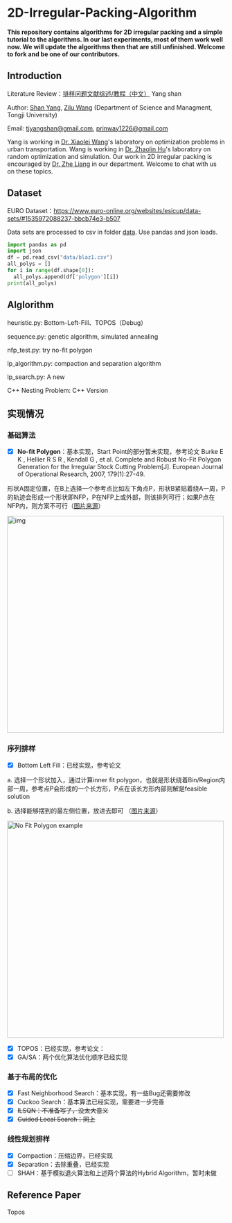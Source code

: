 # 2D-Irregular-Packing-Algorithm

**This repository contains algorithms for 2D irregular packing and a simple tutorial to the algorithms. In our last experiments, most of them work well now. We will update the algorithms then that are still unfinished. Welcome to fork and be one of our contributors.**

## Introduction

Literature Review：[排样问题文献综述/教程（中文）](https://seanys.github.io/2020/03/17/排样问题综述/)  Yang shan 

Author: [Shan Yang](https://github.com/seanys), [Zilu Wang](https://github.com/Prinway) (Department of Science and Managment, Tongji University)

Email: tjyangshan@gmail.com, prinway1226@gmail.com

Yang is working in [Dr. Xiaolei Wang](https://scholar.google.com/citations?user=EN1lJkoAAAAJ&hl=zh-CN)'s laboratory on optimization problems in urban transportation. Wang is working in [Dr. Zhaolin Hu](scholar.google.com/citations?user=AOlc1mMAAAAJ&hl=en)'s laboratory on random optimization and simulation. Our work in 2D irregular packing is encouraged by [Dr. Zhe Liang](https://sem.tongji.edu.cn/semch/15381.html) in our department. Welcome to chat with us on these topics. 

## Dataset

EURO Dataset：https://www.euro-online.org/websites/esicup/data-sets/#1535972088237-bbcb74e3-b507

Data sets are processed to csv in folder [data](data). Use pandas and json loads. 

```python
import pandas as pd
import json
df = pd.read_csv("data/blaz1.csv")
all_polys = []
for i in range(df.shape[0]):
  all_polys.append(df['polygon'][i])
print(all_polys)
```

## Alglorithm

heuristic.py: Bottom-Left-Fill、TOPOS（Debug）

sequence.py: genetic algorithm, simulated annealing

nfp_test.py: try no-fit polygon

lp_algorithm.py: compaction and separation algorithm

lp_search.py: A new

C++ Nesting Problem: C++ Version

## 实现情况 

### 基础算法

- [x] **No-fit Polygon**：基本实现，Start Point的部分暂未实现，参考论文 Burke E K , Hellier R S R , Kendall G , et al. Complete and Robust No-Fit Polygon Generation for the Irregular Stock Cutting Problem[J]. European Journal of Operational Research, 2007, 179(1):27-49.

形状A固定位置，在B上选择一个参考点比如左下角点P，形状B紧贴着绕A一周，P的轨迹会形成一个形状即NFP，P在NFP上或外部，则该排列可行；如果P点在NFP内，则方案不可行（[图片来源](https://github.com/Jack000/SVGnest)）

<img src="https://camo.githubusercontent.com/1156f6f8323c52dea2981604dd780b02add19e86/687474703a2f2f7376676e6573742e636f6d2f6769746875622f6e66702e706e67" alt="img" width="500px" />



### 序列排样

- [x] Bottom Left Fill：已经实现，参考论文 

a. 选择一个形状加入，通过计算inner fit polygon，也就是形状绕着Bin/Region内部一周，参考点P会形成的一个长方形，P点在该长方形内部则解是feasible solution 

b. 选择能够摆到的最左侧位置，放进去即可 （[图片来源](https://github.com/Jack000/SVGnest)）

<img src="https://camo.githubusercontent.com/f7973d894432676e37c3489c3248c3a31cf3e945/687474703a2f2f7376676e6573742e636f6d2f6769746875622f6e6670322e706e67" alt="No Fit Polygon example" width="500px"/>

- [x] TOPOS：已经实现，参考论文：
- [x] GA/SA：两个优化算法优化顺序已经实现

### 基于布局的优化

- [x] Fast Neighborhood Search：基本实现，有一些Bug还需要修改
- [x] Cuckoo Search：基本算法已经实现，需要进一步完善
- [x] ~~ILSQN：不准备写了，没太大意义~~
- [x] ~~Guided Local Search：同上~~

### 线性规划排样

- [x] Compaction：压缩边界，已经实现
- [x] Separation：去除重叠，已经实现
- [ ] SHAH：基于模拟退火算法和上述两个算法的Hybrid Algorithm，暂时未做

## Reference Paper

Topos 